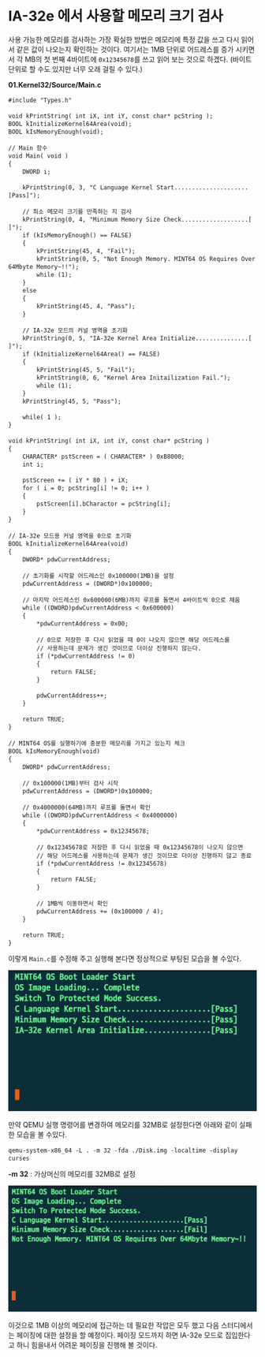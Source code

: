 # IA-32e 에서 사용할 메모리 크기 검사

사용 가능한 메모리를 검사하는 가장 확실한 방법은 메모리에 특정 값을 쓰고 다시 읽어서 같은 값이 나오는지 확인하는 것이다.
여기서는 1MB 단위로 어드레스를 증가 시키면서 각 MB의 첫 번째 4바이트에 `0x12345678`를 쓰고 읽어 보는 것으로 하겠다.
(바이트 단위로 할 수도 있지만 너무 오래 걸릴 수 있다.)

**01.Kernel32/Source/Main.c**
```
#include "Types.h"

void kPrintString( int iX, int iY, const char* pcString );
BOOL kInitializeKernel64Area(void);
BOOL kIsMemoryEnough(void);

// Main 함수
void Main( void )
{
	DWORD i;

	kPrintString(0, 3, "C Language Kernel Start.....................[Pass]");

	// 최소 메모리 크기를 만족하는 지 검사
	kPrintString(0, 4, "Minimum Memory Size Check...................[    ]");
	if (kIsMemoryEnough() == FALSE)
	{
		kPrintString(45, 4, "Fail");
		kPrintString(0, 5, "Not Enough Memory. MINT64 OS Requires Over 64Mbyte Memory~!!");
		while (1);
	}
	else
	{
		kPrintString(45, 4, "Pass");
	}

	// IA-32e 모드의 커널 영역을 초기화
	kPrintString(0, 5, "IA-32e Kernel Area Initialize...............[    ]");
	if (kInitializeKernel64Area() == FALSE)
	{
		kPrintString(45, 5, "Fail");
		kPrintString(0, 6, "Kernel Area Initailization Fail.");
		while (1);
	}
	kPrintString(45, 5, "Pass");

	while( 1 );
}

void kPrintString( int iX, int iY, const char* pcString )
{
	CHARACTER* pstScreen = ( CHARACTER* ) 0xB8000;
	int i;

	pstScreen += ( iY * 80 ) + iX;
	for ( i = 0; pcString[i] != 0; i++ )
	{
		pstScreen[i].bCharactor = pcString[i];
	}
}

// IA-32e 모드용 커널 영역을 0으로 초기화
BOOL kInitializeKernel64Area(void)
{
	DWORD* pdwCurrentAddress;

	// 초기화를 시작할 어드레스인 0x100000(1MB)을 설정
	pdwCurrentAddress = (DWORD*)0x100000;

	// 마지막 어드레스인 0x600000(6MB)까지 루프를 돌면서 4바이트씩 0으로 채움
	while ((DWORD)pdwCurrentAddress < 0x600000)
	{
		*pdwCurrentAddress = 0x00;

		// 0으로 저장한 후 다시 읽었을 때 0이 나오지 않으면 해당 어드레스를
		// 사용하는데 문제가 생긴 것이므로 더이상 진행하지 않는다.
		if (*pdwCurrentAddress != 0)
		{
			return FALSE;
		}

		pdwCurrentAddress++;
	}

	return TRUE;
}

// MINT64 OS를 실행하기에 충분한 메모리를 가지고 있는지 체크
BOOL kIsMemoryEnough(void)
{
	DWORD* pdwCurrentAddress;

	// 0x100000(1MB)부터 검사 시작
	pdwCurrentAddress = (DWORD*)0x100000;

	// 0x4000000(64MB)까지 루프를 돌면서 확인
	while ((DWORD)pdwCurrentAddress < 0x4000000)
	{
		*pdwCurrentAddress = 0x12345678;

		// 0x12345678로 저장한 후 다시 읽었을 때 0x12345678이 나오지 않으면
		// 해당 어드레스를 사용하는데 문제가 생긴 것이므로 더이상 진행하지 않고 종료
		if (*pdwCurrentAddress != 0x12345678)
		{
			return FALSE;
		}

		// 1MB씩 이동하면서 확인
		pdwCurrentAddress += (0x100000 / 4);
	}

	return TRUE;
}
```

이렇게 `Main.c`를 수정해 주고 실행해 본다면 정상적으로 부팅된 모습을 볼 수있다.

![os booting](/contents/dev/2020/04/18/image/os-study-18-1.png)

만약 QEMU 실행 명령어를 변경하여 메모리를 32MB로 설정한다면 아래와 같이 실패한 모습을 볼 수있다.

```
qemu-system-x86_64 -L . -m 32 -fda ./Disk.img -localtime -display curses
```
**-m 32** : 가상머신의 메모리를 32MB로 설정

![os booting](/contents/dev/2020/04/18/image/os-study-18-2.png)

이것으로 1MB 이상의 메모리에 접근하는 데 필요한 작압은 모두 했고 다음 스터디에서는 페이징에 대한 설정을 할 예정이다.
페이징 모드까지 하면 IA-32e 모드로 집입한다고 하니 힘을내서 어려운 페이징을 진행해 볼 것이다.
